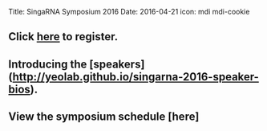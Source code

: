 Title: SingaRNA Symposium 2016
Date: 2016-04-21
icon: mdi mdi-cookie



## Click [here](http://goo.gl/forms/0awa0rCjGbMxPWBI3) to register.

## Introducing the [speakers] (http://yeolab.github.io/singarna-2016-speaker-bios).

## View the symposium schedule [here] 
